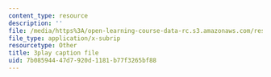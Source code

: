 ```yaml
---
content_type: resource
description: ''
file: /media/https%3A/open-learning-course-data-rc.s3.amazonaws.com/res-18-009-learn-differential-equations-up-close-with-gilbert-strang-and-cleve-moler-fall-2015/7b08594447d7920d1181b77f3265bf88_fd7ioT_wwPE.srt
file_type: application/x-subrip
resourcetype: Other
title: 3play caption file
uid: 7b085944-47d7-920d-1181-b77f3265bf88
---
```

